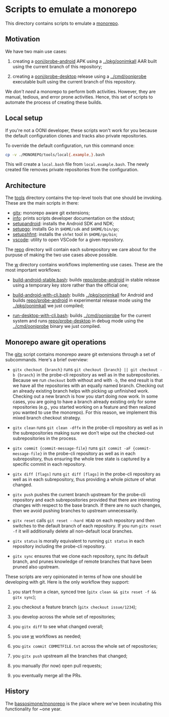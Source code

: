 # Scripts to emulate a monorepo

This directory contains scripts to emulate a
[monorepo](https://en.wikipedia.org/wiki/Monorepo).

## Motivation

We have two main use cases:

1. creating a [ooni/probe-android](https://github.com/ooni/probe-android)
APK using a [../pkg/oonimkall](../pkg/oonimkall/) AAR built using the
current branch of this repository;

2. creating a [ooni/probe-desktop](https://github.com/ooni/probe-desktop) release
using a [../cmd/ooniprobe](../cmd/ooniprobe) executable built using the
current branch of this repository.

We _don't need_ a monorepo to perform both activities. However, they are
manual, tedious, and error prone activities. Hence, this set of scripts
to automate the process of creating these builds.

## Local setup

If you're not a OONI developer, these scripts won't work for you because
the default configuration clones and tracks also private repositories.

To override the default configuration, run this command once:

```bash
cp -v ./MONOREPO/tools/local{.example,}.bash
```

This will create a `local.bash` file from `local.example.bash`. The newly
created file removes private repositories from the configuration.

## Architecture

The [tools](tools) directory contains the top-level tools that one should
be invoking. These are the main scripts in there:

* [gitx](tools/gitx): monorepo aware git extensions;
* [info](tools/info): prints scripts developer documentation on the stdout;
* [setupandroid](tools/setupandroid): installs the Android SDK and NDK;
* [setupgo](tools/setupgo): installs Go in `$HOME/sdk` and `$HOME/bin/go`;
* [setupshfmt](tools/setupshfmt): installs the `shfmt` tool in `$HOME/go/bin`;
* [vscode](tools/vscode): utility to open VSCode for a given repository.

The [repo](repo) directory will contain each subrepository we care about for the
purpuse of making the two use cases above possible.

The [w](w) directory contains workflows implementing use cases. These
are the most important workflows:

* [build-android-stable.bash](w/build-android-stable.bash): builds
[repo/probe-android](repo/probe-android/) in stable release using
a temporary key store rather than the official one;

* [build-android-with-cli.bash](w/build-android-with-cli.bash): builds
[../pkg/oonimkall](../pkg/oonimkall/) for Android and builds
[repo/probe-android](repo/probe-android/) in experimental release
mode using the [../pkg/oonimkall](../pkg/oonimkall/) we just compiled;

* [run-desktop-with-cli.bash](w/run-desktop-with-cli.bash): builds
[../cmd/ooniprobe](../cmd/ooniprobe/) for the current system and runs
[repo/probe-desktop](repo/probe-desktop/) in debug mode using the
[../cmd/ooniprobe](../cmd/ooniprobe/) binary we just compiled.

## Monorepo aware git operations

The [gitx](tools/gitx) script contains monorepo aware git extensions
through a set of subcommands. Here's a brief overview:

* `gitx checkout {branch}` runs `git checkout {branch} || git checkout -b {branch}`
in the probe-cli repository as well as in the subrepositories. Because we run
`checkout` both without and with `-b`, the end result is that we have all
the repositories with an equally named branch. Checking out an already
existing branch helps with picking up unfinished work. Checking out a
new branch is how you start doing now work. In some cases, you are going
to have a branch already existing only for some repositories (e.g., you
started working on a feature and then realized you wanted to use the
monorepo). For this reason, we implement this mixed branch checkout strategy.

* `gitx clean` runs `git clean -dffx` in the probe-cli repository as
well as in the subrepositories making sure we don't wipe out the
checked-out subrepositories in the process.

* `gitx commit {commit-message-file}` runs `git commit -aF {commit-message-file}`
in the probe-cli repository as well as in each subrepository, thus
ensuring the whole tree state is captured by a specific commit in each repository.

* `gitx diff [flags]` runs `git diff [flags]` in the probe-cli repository
as well as in each subrepository, thus providing a whole picture of what
changed.

* `gitx push` pushes the current branch upstream for the probe-cli repository
and each subrepositories provided that there are interesting changes with
respect to the base branch. If there are no such changes, then we avoid
pushing branches to upstream unnecessarily.

* `gitx reset` calls `git reset --hard HEAD` on each repository and then
switches to the default branch of each repository. If you run `gitx reset -f`
it will additionally delete all non-default local branches.

* `gitx status` is morally equivalent to running `git status` in each
repository including the probe-cli repository.

* `gitx sync` ensures that we clone each repository, sync its default branch,
and prunes knowledge of remote branches that have been pruned also upstream.

These scripts are very opinionated in terms of how one should be
developing with git. Here is the only workflow they support:

1. you start from a clean, synced tree (`gitx clean && gitx reset -f && gitx sync`);

2. you checkout a feature branch (`gitx checkout issue/1234`);

3. you develop across the whole set of repositories;

4. you `gitx diff` to see what changed overall;

5. you use [w](w) workflows as needed;

6. you `gitx commit COMMITFILE.txt` across the whole set of repositories;

7. you `gitx push` upstream all the branches that changed;

8. you manually (for now) open pull requests;

9. you eventually merge all the PRs.

## History

The [bassosimone/monorepo](https://github.com/bassosimone/monorepo) is the
place where we've been incubating this functionality for ~one year.
